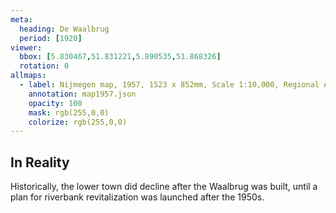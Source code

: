 ```yaml
---
meta:
  heading: De Waalbrug
  period: [1920]
viewer:
  bbox: [5.830467,51.831221,5.890535,51.868326]
  rotation: 0
allmaps:
  - label: Nijmegen map, 1957, 1523 x 852mm, Scale 1:10,000, Regional Archive Nijmegen.
    annotation: map1957.json
    opacity: 100
    mask: rgb(255,0,0)
    colorize: rgb(255,0,0)
---
```


## In Reality

Historically, the lower town did decline after the Waalbrug was built, until a plan for riverbank revitalization was launched after the 1950s.
